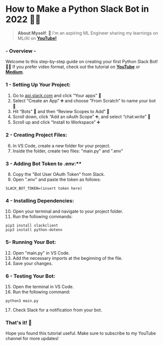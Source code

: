 # How to Make a Python Slack Bot in 2022 🤖💛 <br />

> **About Myself**: 🤖 I'm an aspiring ML Engineer sharing my learnings on ML/AI on [**YouTube!**](https://www.youtube.com/@olivercarmont) <br />

### - Overview -
Welcome to this step-by-step guide on creating your first Python Slack Bot! 🤖💙 If you prefer video format, check out the tutorial on [**YouTube**](https://www.youtube.com/watch?v=DyzNPAuGtcU&ab_channel=OliverCarmont) or [**Medium**](https://medium.com/@olivercarmont/how-to-make-a-simple-python-slack-bot-828d4a2f982c).
<br />

### 1 - Setting Up Your Project:
1. Go to [api.slack.com](https://api.slack.com) and click “Your apps” 📱
2. Select “Create an App” ➕ and choose “From Scratch” to name your bot 🔡
3. Hit “Bots” 🤖 and then “Review Scopes to Add” 🔭
4. Scroll down, click “Add an oAuth Scope” ➕, and select “chat:write” 💬
5. Scroll up and click “Install to Workspace” ➕

### 2 - Creating Project Files:
6. In VS Code, create a new folder for your project.
7. Inside the folder, create two files: "main.py" and ".env"

### 3 - Adding Bot Token to .env:**
8. Copy the "Bot User OAuth Token" from Slack.
9. Open ".env" and paste the token as follows:
 ```
 SLACK_BOT_TOKEN=(insert token here)
```

### 4 - Installing Dependencies:
10. Open your terminal and navigate to your project folder.
11. Run the following commands:
 ```
 pip3 install slackclient
 pip3 install python-dotenv
 ```

### 5- Running Your Bot:
12. Open "main.py" in VS Code.
13. Add the necessary imports at the beginning of the file.
14. Save your changes.

### 6 - Testing Your Bot:
15. Open the terminal in VS Code.
16. Run the following command:
 ```
 python3 main.py
 ```
17. Check Slack for a notification from your bot.

### That's it! 🎊
Hope you found this tutorial useful. Make sure to subscribe to my YouTube channel for more updates!
